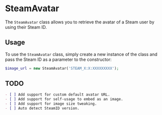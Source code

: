 # SteamAvatar

The `SteamAvatar` class allows you to retrieve the avatar of a Steam user by using their Steam ID.

## Usage

To use the `SteamAvatar` class, simply create a new instance of the class and pass the Steam ID as a parameter to the constructor:

```php
$image_url = new SteamAvatar('STEAM_X:X:XXXXXXXXX');
```

## TODO

```markdown
- [ ] Add support for custom default avatar URL.
- [ ] Add support for self-usage to embed as an image.
- [ ] Add support for image size tweaking.
- [ ] Auto detect SteamID version.
```
